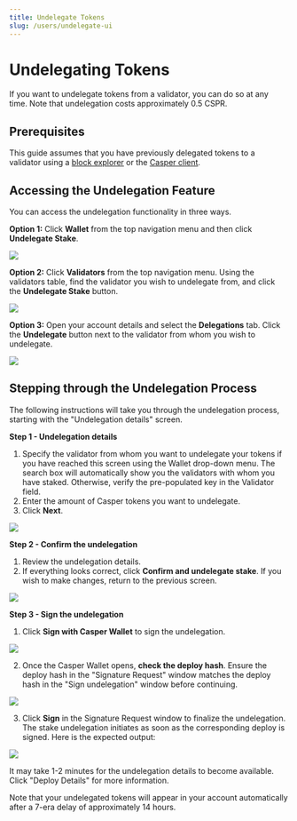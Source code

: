 ```yaml
---
title: Undelegate Tokens
slug: /users/undelegate-ui
---
```


# Undelegating Tokens

If you want to undelegate tokens from a validator, you can do so at any time. Note that undelegation costs approximately 0.5 CSPR. 

## Prerequisites 

This guide assumes that you have previously delegated tokens to a validator using a [block explorer](./delegate-ui.md) or the [Casper client](../../developers/cli/delegate.md).

## Accessing the Undelegation Feature

You can access the undelegation functionality in three ways.

**Option 1:** Click **Wallet** from the top navigation menu and then click **Undelegate Stake**.

![](./undelegate-ui/1.wallet-undelegate.png)

**Option 2:** Click **Validators** from the top navigation menu. Using the validators table, find the validator you wish to undelegate from, and click the **Undelegate Stake** button.

![](./undelegate-ui/2.validator-undelegate.png)

**Option 3:** Open your account details and select the **Delegations** tab. Click the **Undelegate** button next to the validator from whom you wish to undelegate.

![](./undelegate-ui/3.account-undelegate.png)

## Stepping through the Undelegation Process

The following instructions will take you through the undelegation process, starting with the "Undelegation details" screen.

**Step 1 - Undelegation details**

1.  Specify the validator from whom you want to undelegate your tokens if you have reached this screen using the Wallet drop-down menu. The search box will automatically show you the validators with whom you have staked. Otherwise, verify the pre-populated key in the Validator field.
2.  Enter the amount of Casper tokens you want to undelegate.
3.  Click **Next**.

![](./undelegate-ui/4.undelegate-details.png)

**Step 2 - Confirm the undelegation**

1.  Review the undelegation details.
2.  If everything looks correct, click **Confirm and undelegate stake**. If you wish to make changes, return to the previous screen.

![](./undelegate-ui/5.confirm-undelegation.png)

**Step 3 - Sign the undelegation**

1.  Click **Sign with Casper Wallet** to sign the undelegation.

![](./undelegate-ui/6.sign-undelegation.png)

2.  Once the Casper Wallet opens, **check the deploy hash**. Ensure the deploy hash in the "Signature Request" window matches the deploy hash in the "Sign undelegation" window before continuing.

![](./undelegate-ui/7.confirm-hash.png)

3.  Click **Sign** in the Signature Request window to finalize the undelegation. The stake undelegation initiates as soon as the corresponding deploy is signed. Here is the expected output:

![](./undelegate-ui/8.undelegation-confirmed.png)

It may take 1-2 minutes for the undelegation details to become available. Click "Deploy Details" for more information. 

Note that your undelegated tokens will appear in your account automatically after a 7-era delay of approximately 14 hours.

